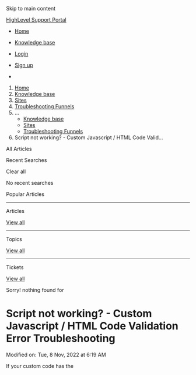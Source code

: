 Skip to main content

[ HighLevel Support Portal ](https://help.gohighlevel.com)

  * [ Home ](/support/home)
  * [ Knowledge base ](/support/solutions)

  * [Login](/support/login)
  * [Sign up](/support/signup)
  * 

  1. [Home](/support/home)
  2. [Knowledge base](/support/solutions)
  3. [Sites](/support/solutions/48000449581)
  4. [Troubleshooting Funnels](/support/solutions/folders/48000666012)
  5. ... 
     * [Knowledge base](/support/solutions)
     * [Sites](/support/solutions/48000449581)
     * [Troubleshooting Funnels](/support/solutions/folders/48000666012)
  6. Script not working? - Custom Javascript / HTML Code Valid...

All  Articles 

Recent Searches

Clear all

No recent searches

Popular Articles

* * *

Articles

[View all](/support/search/solutions)

* * *

Topics

[View all](/support/search/topics)

* * *

Tickets

[View all](/support/search/tickets)

Sorry! nothing found for   

# Script not working? - Custom Javascript / HTML Code Validation Error Troubleshooting

Modified on: Tue, 8 Nov, 2022 at 6:19 AM

If your custom code has the <script> tag within a <div> tag, please cut the script tag and paste it below the <div> tag so that both tags are separate. The <script> tag does not work within a <div> tag as per our funnel/website builder settings.

Was this article helpful?

No  Yes 

That’s Great!

Thank you for your feedback

Sorry! We couldn't be helpful

Thank you for your feedback

Your e-mail address *

Let us know how can we improve this article! *

Need more information 

Difficult to understand 

Inaccurate/irrelevant content 

Missing/broken link 

Select at least one of the reasons 

Please give your comments 

CAPTCHA verification is required. 

Cancel  Send 

Feedback sent

We appreciate your effort and will try to fix the article

[Print](javascript:print\(\))

## Articles in this folder -

  * [Instant Redirect Page - Funnel Troubleshooting](/support/solutions/articles/48000980323-instant-redirect-page-funnel-troubleshooting)
  * [How to set up Root Domain/Subdomain for your Funnels/Websites?](/support/solutions/articles/48001153720-how-to-set-up-root-domain-subdomain-for-your-funnels-websites-)
  * [Stripe Troubleshooting | Why does my funnel product show 'null' in the Stripe Plan dropdown?](/support/solutions/articles/48001158591-stripe-troubleshooting-why-does-my-funnel-product-show-null-in-the-stripe-plan-dropdown-)
  * [Script not working? - Custom Javascript / HTML Code Validation Error Troubleshooting](/support/solutions/articles/48001159729-script-not-working-custom-javascript-html-code-validation-error-troubleshooting)

## You may like to read -

  * [Developer Guide for selling Web-Widgets on the App Marketplace](/support/solutions/articles/155000003915-developer-guide-for-selling-web-widgets-on-the-app-marketplace)
  * [How to add additional fields through Custom HTML/Javascript in Forms and Surveys](/support/solutions/articles/155000003042-how-to-add-additional-fields-through-custom-html-javascript-in-forms-and-surveys)
  * [Use Google Analytics (GA4) to Track Website and Chat Widget Activity](/support/solutions/articles/155000002178-use-google-analytics-ga4-to-track-website-and-chat-widget-activity)
  * [Adding Custom CSS/JS in community group](/support/solutions/articles/155000002165-adding-custom-css-js-in-community-group)

**X**

0 of 0 []()

[Home](/support/home) [Knowledge base](/support/solutions)
